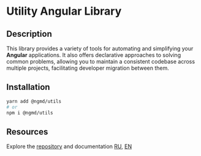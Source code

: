 # Utility Angular Library

## Description

This library provides a variety of tools for automating and simplifying your **Angular** applications. It also offers declarative approaches to solving common problems, allowing you to maintain a consistent codebase across multiple projects, facilitating developer migration between them.

## Installation

```bash
yarn add @ngmd/utils
# or
npm i @ngmd/utils
```

## Resources

Explore the [repository](https://github.com/Octavian69/ngmd-utils) and documentation [RU](https://md-utils.web.app/getting-started/installation), [EN](https://md-utils-en.web.app/getting-started/installation)
